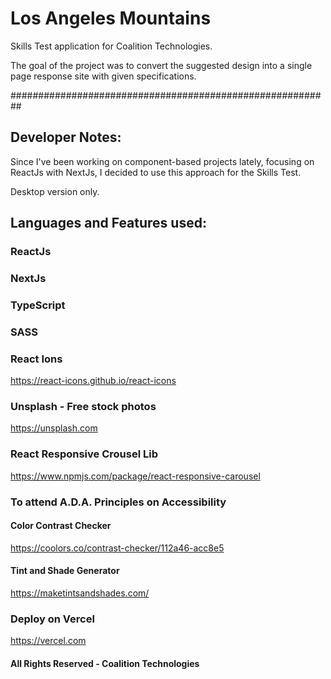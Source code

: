 # Los Angeles Mountains

Skills Test application for Coalition Technologies.

The goal of the project was to convert the suggested design into a single page response site with given specifications.

##########################################################

## Developer Notes:

Since I've been working on component-based projects lately, focusing on ReactJs with NextJs, I decided to use this approach for the Skills Test.

Desktop version only.

## Languages and Features used:

### ReactJs

### NextJs

### TypeScript

### SASS

### React Ions
https://react-icons.github.io/react-icons

### Unsplash - Free stock photos
https://unsplash.com

### React Responsive Crousel Lib
https://www.npmjs.com/package/react-responsive-carousel

### To attend A.D.A. Principles on Accessibility
#### Color Contrast Checker
https://coolors.co/contrast-checker/112a46-acc8e5
#### Tint and Shade Generator
https://maketintsandshades.com/

### Deploy on Vercel
https://vercel.com

#### All Rights Reserved - Coalition Technologies